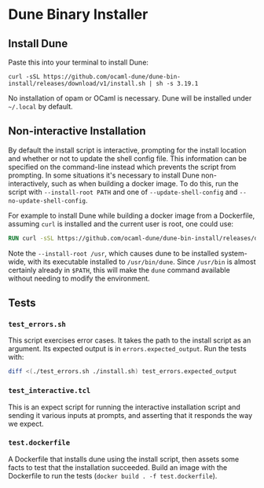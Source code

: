 # Dune Binary Installer

## Install Dune

Paste this into your terminal to install Dune:
```
curl -sSL https://github.com/ocaml-dune/dune-bin-install/releases/download/v1/install.sh | sh -s 3.19.1
```

No installation of opam or OCaml is necessary. Dune will be installed under `~/.local` by default.

## Non-interactive Installation

By default the install script is interactive, prompting for the install location
and whether or not to update the shell config file. This information can be
specified on the command-line instead which prevents the script from prompting.
In some situations it's necessary to install Dune non-interactively, such as
when building a docker image. To do this, run the script with
`--install-root PATH` and one of `--update-shell-config` and
`--no-update-shell-config`.

For example to install Dune while building a docker image from a Dockerfile,
assuming `curl` is installed and the current user is root, one could use:
```dockerfile
RUN curl -sSL https://github.com/ocaml-dune/dune-bin-install/releases/download/v1/install.sh | sh -s 3.19.1 --install-root /usr --no-update-shell-config
```
Note the `--install-root /usr`, which causes dune to be installed system-wide,
with its executable installed to `/usr/bin/dune`. Since `/usr/bin` is almost
certainly already in `$PATH`, this will make the `dune` command available
without needing to modify the environment.

##  Tests

### `test_errors.sh`

This script exercises error cases. It takes the path to the install script as
an argument. Its expected output is in `errors.expected_output`. Run the tests
with:

```bash
diff <(./test_errors.sh ./install.sh) test_errors.expected_output
```

### `test_interactive.tcl`

This is an expect script for running the interactive installation script and
sending it various inputs at prompts, and asserting that it responds the way we
expect.

### `test.dockerfile`

A Dockerfile that installs dune using the install script, then assets some
facts to test that the installation succeeded. Build an image with the
Dockerfile to run the tests (`docker build . -f test.dockerfile`).
